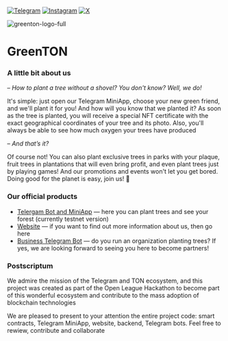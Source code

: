 [![Telegram](https://img.shields.io/badge/Telegram-2CA5E0?style=for-the-badge&logo=telegram&logoColor=white)](https://t.me/GreenTON_global)
[![Instagram](https://img.shields.io/badge/Instagram-%23E4405F.svg?style=for-the-badge&logo=Instagram&logoColor=white)](https://www.instagram.com/greenton.global)
[![X](https://img.shields.io/badge/X-%23000000.svg?style=for-the-badge&logo=X&logoColor=white)](https://x.com/GreenTON_global)

![greenton-logo-full](https://github.com/GreenTON-global/.github/assets/60035004/33a5bbb8-ebd7-4224-a316-7c267f2231bd)

# GreenTON
### A little bit about us
– _How to plant a tree without a shovel? You don't know? Well, we do!_

It's simple: just open our Telegram MiniApp, choose your new green friend, and we'll plant it for you! And how will you know that we planted it? As soon as the tree is planted, you will receive a special NFT certificate with the exact geographical coordinates of your tree and its photo. Also, you'll always be able to see how much oxygen your trees have produced

– _And that’s it?_

Of course not! You can also plant exclusive trees in parks with your plaque, fruit trees in plantations that will even bring profit, and even plant trees just by playing games! And our promotions and events won't let you get bored. Doing good for the planet is easy, join us! 🌿

### Our official products
* [Telergam Bot and MiniApp](https://t.me/GreenTonBot) — here you can plant trees and see your forest (currently testnet version)
* [Website](https://www.greenton.org/) — if you want to find out more information about us, then go here
* [Business Telegram Bot](https://t.me/GreenTonBusinessBot) — do you run an organization planting trees? If yes, we are looking forward to seeing you here to become partners!

### Postscriptum
We admire the mission of the Telegram and TON ecosystem, and this project was created as part of the Open League Hackathon to become part of this wonderful ecosystem and contribute to the mass adoption of blockchain technologies

We are pleased to present to your attention the entire project code: smart contracts, Telegram MiniApp, website, backend, Telegram bots. Feel free to rewiew, contribute and collaborate 
